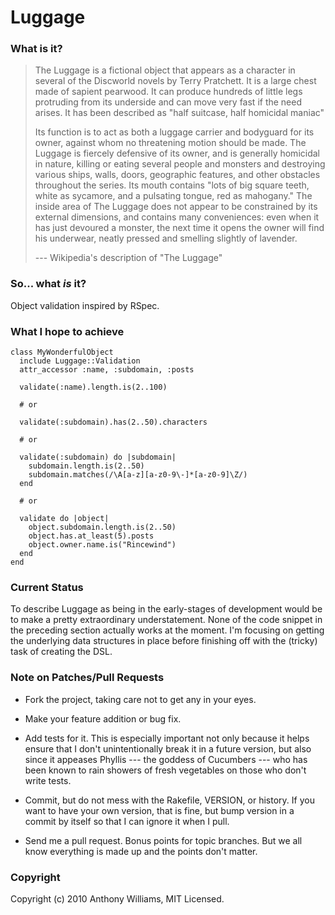# Luggage

### What is it?

> The Luggage is a fictional object that appears as a character in several of
> the Discworld novels by Terry Pratchett. It is a large chest made of sapient
> pearwood. It can produce hundreds of little legs protruding from its
> underside and can move very fast if the need arises. It has been described
> as "half suitcase, half homicidal maniac"
>
> Its function is to act as both a luggage carrier and bodyguard for its
> owner, against whom no threatening motion should be made. The Luggage is
> fiercely defensive of its owner, and is generally homicidal in nature,
> killing or eating several people and monsters and destroying various ships,
> walls, doors, geographic features, and other obstacles throughout the
> series. Its mouth contains "lots of big square teeth, white as sycamore, and
> a pulsating tongue, red as mahogany." The inside area of The Luggage does
> not appear to be constrained by its external dimensions, and contains many
> conveniences: even when it has just devoured a monster, the next time it
> opens the owner will find his underwear, neatly pressed and smelling
> slightly of lavender.
>
> --- Wikipedia's description of "The Luggage"

### So... what _is_ it?

Object validation inspired by RSpec.

### What I hope to achieve

    class MyWonderfulObject
      include Luggage::Validation
      attr_accessor :name, :subdomain, :posts

      validate(:name).length.is(2..100)

      # or

      validate(:subdomain).has(2..50).characters

      # or

      validate(:subdomain) do |subdomain|
        subdomain.length.is(2..50)
        subdomain.matches(/\A[a-z][a-z0-9\-]*[a-z0-9]\Z/)
      end

      # or

      validate do |object|
        object.subdomain.length.is(2..50)
        object.has.at_least(5).posts
        object.owner.name.is("Rincewind")
      end
    end

### Current Status

To describe Luggage as being in the early-stages of development would be to
make a pretty extraordinary understatement. None of the code snippet in the
preceding section actually works at the moment. I'm focusing on getting the
underlying data structures in place before finishing off with the (tricky)
task of creating the DSL.

### Note on Patches/Pull Requests

* Fork the project, taking care not to get any in your eyes.

* Make your feature addition or bug fix.

* Add tests for it. This is especially important not only because it helps
  ensure that I don't unintentionally break it in a future version, but also
  since it appeases Phyllis --- the goddess of Cucumbers --- who has been
  known to rain showers of fresh vegetables on those who don't write tests.

* Commit, but do not mess with the Rakefile, VERSION, or history. If you want
  to have your own version, that is fine, but bump version in a commit by
  itself so that I can ignore it when I pull.

* Send me a pull request. Bonus points for topic branches. But we all know
  everything is made up and the points don't matter.

### Copyright

Copyright (c) 2010 Anthony Williams, MIT Licensed.
